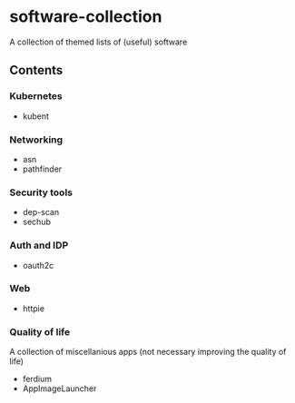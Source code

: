 # software-collection

A collection of themed lists of (useful) software

## Contents

### Kubernetes

- kubent

### Networking

- asn
- pathfinder

### Security tools

- dep-scan
- sechub

### Auth and IDP

- oauth2c

### Web

- httpie

### Quality of life

A collection of miscellanious apps (not necessary improving the quality of life)

- ferdium
- AppImageLauncher

